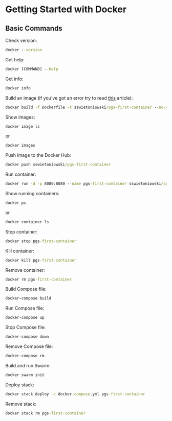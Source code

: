 # Getting Started with Docker

## Basic Commands

Check version:

```cmd
docker --version
```

Get help:

```cmd
docker [COMMAND] --help
```

Get info:

```cmd
docker info
```

Build an image (if you've got an error try to read [this](https://www.baeldung.com/ops/docker-build-argument-error) article):

```cmd
docker build -f Dockerfile -t sswietoniowski/pgs-first-container --no-cache .
```

Show images:

```cmd
docker image ls
```

or

```cmd
docker images
```

Push image to the Docker Hub:

```cmd
docker push sswietoniowski/pgs-first-container
```

Run container:

```cmd
docker run -d -p 8080:8080 --name pgs-first-container sswietoniowski/pgs-first-container
```

Show running containers:

```cmd
docker ps
```

or

```cmd
docker container ls
```

Stop container:

```cmd
docker stop pgs-first-container
```

Kill container:

```cmd
docker kill pgs-first-container
```

Remove container:

```cmd
docker rm pgs-first-container
```

Build Compose file:

```cmd
docker-compose build
```

Run Compose file:

```cmd
docker-compose up
```

Stop Compose file:

```cmd
docker-compose down
```

Remove Compose file:

```cmd
docker-compose rm
```

Build and run Swarm:

```cmd
docker swarm init
```

Deploy stack:

```cmd
docker stack deploy -c docker-compose.yml pgs-first-container
```

Remove stack:

```cmd
docker stack rm pgs-first-container
```
